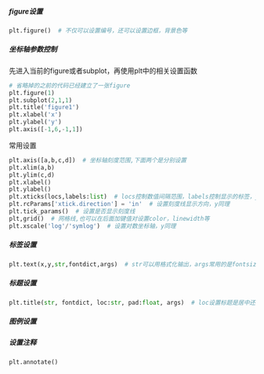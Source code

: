 ##### figure设置

```python
plt.figure()  # 不仅可以设置编号，还可以设置边框，背景色等
```

##### 坐标轴参数控制

先进入当前的figure或者subplot，再使用plt中的相关设置函数

```python
# 省略掉的之前的代码已经建立了一张figure
plt.figure(1)
plt.subplot(2,1,1)
plt.title('figure1')
plt.xlabel('x') 
plt.ylabel('y')
plt.axis([-1,6,-1,1])
```

常用设置

```python
plt.axis([a,b,c,d])  # 坐标轴刻度范围,下面两个是分别设置
plt.xlim(a,b)
plt.ylim(c,d)
plt.xlabel()
plt.ylabel()
plt.xticks(locs,labels:list)  # locs控制数值间隔范围，labels控制显示的标签，y同理
plt.rcParams['xtick.direction'] = 'in'  # 设置刻度线显示方向，y同理
plt.tick_params()  # 设置是否显示刻度线
plt,grid()  # 网格线,也可以在后面加键值对设置color，linewidth等
plt.xscale('log'/'symlog')  # 设置对数坐标轴，y同理
```

##### 标签设置

```python
plt.text(x,y,str,fontdict,args)  # str可以用格式化输出，args常用的是fontsize(一般直接用fontdict囊括所有设置)
```

##### 标题设置

```python
plt.title(str, fontdict, loc:str, pad:float, args)  # loc设置标题是居中还是左对齐等，pad控制标题距离图的距离
```

##### 图例设置



##### 设置注释

```python
plt.annotate()
```